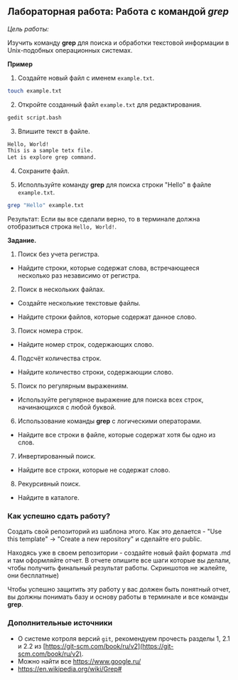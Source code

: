 ## Лабораторная работа: Работа с командой ***grep***

*Цель работы:* 

Изучить команду **grep** для поиска и обработки текстовой информации 
в Unix-подобных операционных системах.

**Пример**

1. Создайте новый файл с именем `example.txt`.

```bash
touch example.txt
```
2. Откройте созданный файл `example.txt` для редактирования.

```bash
gedit script.bash
```

3. Впишите текст в файле.

```bash
Hello, World!
This is a sample tetx file.
Let is explore grep command.
```
4. Сохраните файл.

5. Исполльзуйте команду **grep** для поиска строки "Hello" в файле `example.txt`.

```bash
grep "Hello" example.txt
```
Результат: Если вы все сделали верно, то в терминале должна 
отобразиться строка `Hello, World!`.

**Задание.**

1. Поиск без учета регистра.

- Найдите строки, которые содержат слова, встречающееся несколько раз независимо от регистра.

2. Поиск в нескольких файлах.

- Создайте несколькие текстовые файлы.

- Найдите строки файлов, которые содержат данное слово.

3. Поиск номера строк.

- Найдите номер строк, содержающих слово.

4. Подсчёт количества строк.

- Найдите количество строки, содержающии слово.

5. Поиск по регулярным выражениям.

- Используйте регулярное выражение для поиска всех строк, начинающихся с любой буквой.

6. Использование команды **grep** с логическими операторами.

- Найдите все строки в файле, которые содержат хотя бы одно из слов.

7. Инвертированный поиск.

- Найдите все строки, которые не содержат слово.

8. Рекурсивный поиск.

- Найдите в каталоге.

### Как успешно сдать работу?

Создать свой репозиторий из шаблона этого. Как это делается - "Use this template" -> "Create a new repository" и сделайте его public. 

Находясь уже в своем репозитории - создайте новый файл формата .md и там оформляйте отчет. В отчете опишите все шаги которые вы делали, чтобы получить финальный результат работы. Скриншотов не жалейте, они бесплатные)

Чтобы успешно защитить эту работу у вас должен быть понятный отчет, вы должны понимать базу и основу работы в терминале и все команды **grep**.

### Дополнительные источники

* О системе котроля версий `git`, рекомендуем прочесть разделы 1, 2.1 и 2.2 из [https://git-scm.com/book/ru/v2](https://git-scm.com/book/ru/v2).
* Можно найти все https://www.google.ru/
* https://en.wikipedia.org/wiki/Grep#


